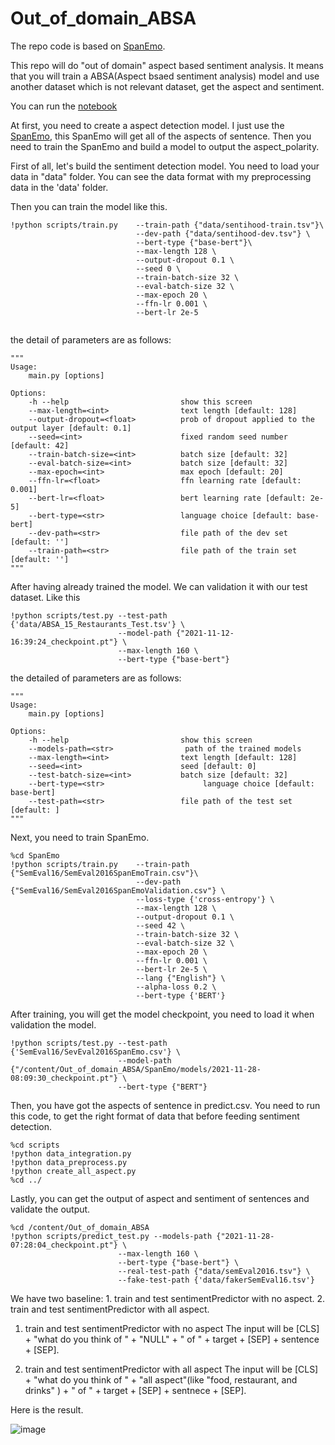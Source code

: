 # Out_of_domain_ABSA

The repo code is based on [SpanEmo](https://github.com/hasanhuz/SpanEmo).

This repo will do "out of domain" aspect based sentiment analysis. It means that you will train a ABSA(Aspect bsaed sentiment analysis) model and use another dataset which is not relevant dataset, get the aspect and sentiment.

You can run the [notebook](https://colab.research.google.com/drive/1LfNqhqheVeY8YrsBI1l3IVlNQp_J6pl5?usp=sharing)

At first, you need to create a aspect detection model. I just use the [SpanEmo](https://github.com/hasanhuz/SpanEmo), this SpanEmo will get all of the aspects of sentence. Then you need to train the SpanEmo and build a model to output the aspect_polarity.

First of all, let's build the sentiment detection model. You need to load your data in "data" folder. You can see the data format with my preprocessing data in the 'data' folder.

Then you can train the model like this.
```
!python scripts/train.py    --train-path {"data/sentihood-train.tsv"}\
                            --dev-path {"data/sentihood-dev.tsv"} \
                            --bert-type {"base-bert"}\
                            --max-length 128 \
                            --output-dropout 0.1 \
                            --seed 0 \
                            --train-batch-size 32 \
                            --eval-batch-size 32 \
                            --max-epoch 20 \
                            --ffn-lr 0.001 \
                            --bert-lr 2e-5 


```
the detail of parameters are as follows:
```
"""
Usage:
    main.py [options]

Options:
    -h --help                         show this screen
    --max-length=<int>                text length [default: 128]
    --output-dropout=<float>          prob of dropout applied to the output layer [default: 0.1]
    --seed=<int>                      fixed random seed number [default: 42]
    --train-batch-size=<int>          batch size [default: 32]
    --eval-batch-size=<int>           batch size [default: 32]
    --max-epoch=<int>                 max epoch [default: 20]
    --ffn-lr=<float>                  ffn learning rate [default: 0.001]
    --bert-lr=<float>                 bert learning rate [default: 2e-5]
    --bert-type=<str>                 language choice [default: base-bert]
    --dev-path=<str>                  file path of the dev set [default: '']
    --train-path=<str>                file path of the train set [default: '']
"""
```
After having already trained the model. We can validation it with our test dataset. Like this
 
```
!python scripts/test.py --test-path {'data/ABSA_15_Restaurants_Test.tsv'} \
                        --model-path {"2021-11-12-16:39:24_checkpoint.pt"} \
                        --max-length 160 \
                        --bert-type {"base-bert"}
```

the detailed of parameters are as follows:
```
"""
Usage:
    main.py [options]

Options:
    -h --help                         show this screen
    --models-path=<str>                path of the trained models
    --max-length=<int>                text length [default: 128]
    --seed=<int>                      seed [default: 0]
    --test-batch-size=<int>           batch size [default: 32]
    --bert-type=<str>                      language choice [default: base-bert]
    --test-path=<str>                 file path of the test set [default: ]
"""
```
Next, you need to train SpanEmo.

```
%cd SpanEmo
!python scripts/train.py    --train-path {"SemEval16/SemEval2016SpanEmoTrain.csv"}\
                            --dev-path {"SemEval16/SemEval2016SpanEmoValidation.csv"} \
                            --loss-type {'cross-entropy'} \
                            --max-length 128 \
                            --output-dropout 0.1 \
                            --seed 42 \
                            --train-batch-size 32 \
                            --eval-batch-size 32 \
                            --max-epoch 20 \
                            --ffn-lr 0.001 \
                            --bert-lr 2e-5 \
                            --lang {"English"} \
                            --alpha-loss 0.2 \
                            --bert-type {'BERT'} 
```

After training, you will get the model checkpoint, you need to load it when validation the model. 

```
!python scripts/test.py --test-path {'SemEval16/SevEval2016SpanEmo.csv'} \
                        --model-path {"/content/Out_of_domain_ABSA/SpanEmo/models/2021-11-28-08:09:30_checkpoint.pt"} \
                        --bert-type {"BERT"}
```

Then, you have got the aspects of sentence in predict.csv. You need to run this code, to get the right format of data that before feeding sentiment detection.
```
%cd scripts
!python data_integration.py
!python data_preprocess.py
!python create_all_aspect.py
%cd ../
```

Lastly, you can get the output of aspect and sentiment of sentences and validate the output.

```
%cd /content/Out_of_domain_ABSA
!python scripts/predict_test.py --models-path {"2021-11-28-07:28:04_checkpoint.pt"} \
                        --max-length 160 \
                        --bert-type {"base-bert"} \
                        --real-test-path {"data/semEval2016.tsv"} \
                        --fake-test-path {'data/fakerSemEval16.tsv'}
```

We have two baseline: 1. train and test sentimentPredictor with no aspect. 2. train and test sentimentPredictor with all aspect. 

1. train and test sentimentPredictor with no aspect
The input will be [CLS] + "what do you think of " + "NULL" + " of " + target  + [SEP] + sentence + [SEP].

2. train and test sentimentPredictor with all aspect
The input will be [CLS] + "what do you think of " + "all aspect"(like "food, restaurant, and drinks" ) + " of " + target + [SEP] + sentnece + [SEP].

Here is the result.


![image](https://user-images.githubusercontent.com/57594482/143766456-59bd0563-5bf8-4c98-9c5d-450f70921b68.png)

